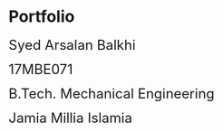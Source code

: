 # Portfolio
 <font size="5"> Syed Arsalan Balkhi </font>  

 <font size="5"> 17MBE071 </font>  

 <font size="5"> B.Tech. Mechanical Engineering </font>  

 <font size="5"> Jamia Millia Islamia </font>  

 

 

